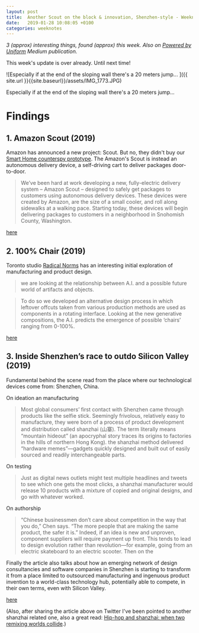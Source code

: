 ```yaml
---
layout: post
title:  Another Scout on the block & innovation, Shenzhen-style - Weeknote 2019/3
date:   2019-01-28 10:08:05 +0100
categories: weeknotes
---
```


_3 (approx) interesting things, found (approx) this week. Also on [Powered by Uniform](https://medium.com/uniform-creative-technology/tagged/weeknotes) Medium publication._

<!--  
The weeknote structure

Do yourself a favour, write it first on paper

1. Context
2. Problem
3. Solution

-->
<!--
My 2018 has been a year of questioning AI-curation. Here's a brief list of my human-curated alternatives for discovering new media and keeping up to date with news that I personally found more calming and pleasing than the more usual algorithmic powered options.

1. Music: [SomaFM](https://somafm.com/) (and especially its [drone-zone channel](https://somafm.com/player/#/now-playing/dronezone)). SomaFM curator and creator Rusty Hodge seems to have an unlimited collection of obscure ambient, beatless albums to keep you going. No risk of having that same track popping up in your playlist over and over (like in my case for Spotify), and to temptation to do interact with the web-radio in any way: either you like it or not.

2. Film: [Mubi](https://mubi.com/). Mubi is a streaming platforms where every months there are available just 30 films by cult, emerging or awarded directors. Films are selected in response of some cinema event that might happen at the time (at the momement, as Rotterdam Film Festival now taking place, some of the film available are from authors from the past festival edition) or according to some

3. Information:

 or upcoming or selected accor


The experience is stripped down to the bare-bone. You pick a

I found myself temporarily switching humans for discovering new media and keeping up to date with news.

1. SomaFM (and especially its drone-zone channel) proved to be a much more reliable source for music than Spotify automated radios. Spotify's playlist (maybe for the kind of music I listen too) tend to always

2.

2. Film:

Human scale. Personal.


Just few notes on a thought that has been hunting my notes lately. In the past year I've been experimenting with different ways to access and discover media, that is mostly news, films and music.

After

Also

I've been thinking

Going back and forth between human-curated (the )

What is lost in serendipity is

another human being curating what you read, listen, watch seems to be to be more "calm" and pleasing than any flavour of AI-curation that I've tried so far. -->





This week's update is over already. Until next time!

![Especially if at the end of the sloping wall there's a 20 meters jump... ]({{ site.url }}{{site.baseurl}}/assets/IMG_1773.JPG)
<figcaption>Especially if at the end of the sloping wall there's a 20 meters jump... </figcaption>



# Findings


## 1. Amazon Scout (2019)

Amazon has announced a new project: Scout. But no, they didn't buy our [Smart Home counterspy prototype](https://medium.com/uniform-creative-technology/scout-a-smart-home-counter-agent-88d58dc0b45e). The Amazon's Scout is instead an autonomous delivery device, a self-driving cart to deliver packages door-to-door.


> We’ve been hard at work developing a new, fully-electric delivery system – Amazon Scout – designed to safely get packages to customers using autonomous delivery devices. These devices were created by Amazon, are the size of a small cooler, and roll along sidewalks at a walking pace. Starting today, these devices will begin delivering packages to customers in a neighborhood in Snohomish County, Washington.


[here](https://blog.aboutamazon.com/transportation/meet-scout)


## 2. 100% Chair (2019)

Toronto studio [Radical Norms](http://radicalnorms.com/) has an interesting initial exploration of manufacturing and product design.

> we are looking at the relationship between A.I. and a possible future world of artifacts and objects.

> To do so we developed an alternative design process in which leftover offcuts taken from various production methods are used as components in a rotating interface. Looking at the new generative compositions, the A.I. predicts the emergence of possible ‘chairs’ ranging from 0-100%.

[here](https://www.creativeapplications.net/objects/100-chair-designing-for-algorithmic-landscapes/)

##  3. Inside Shenzhen’s race to outdo Silicon Valley (2019)

Fundamental behind the scene read from the place where our technological devices come from: Shenzhen, China.

On ideation an manufacturing
> Most global consumers’ first contact with Shenzhen came through products like the selfie stick. Seemingly frivolous, relatively easy to manufacture, they were born of a process of product development and distribution called shanzhai (山寨). The term literally means “mountain hideout” (an apocryphal story traces its origins to factories in the hills of northern Hong Kong).
> the shanzhai method delivered “hardware memes”—gadgets quickly designed and built out of easily sourced and readily interchangeable parts.


On testing
> Just as digital news outlets might test multiple headlines and tweets to see which one gets the most clicks, a shanzhai manufacturer would release 10 products with a mixture of copied and original designs, and go with whatever worked.

On authorship
>“Chinese businessmen don’t care about competition in the way that you do,” Chen says. “The more people that are making the same product, the safer it is.” Indeed, if an idea is new and unproven, component suppliers will require payment up front. This tends to lead to design evolution rather than revolution—for example, going from an electric skateboard to an electric scooter.
Then on the


Finally the article also talks about how an emerging network of design consultancies and software companies in Shenzhen is starting to transform it from a place limited to outsourced manufacturing and ingenuous product invention to a world-class technology hub, potentially able to compete, in their own terms, even with Silicon Valley.


[here](https://www.technologyreview.com/s/612571/inside-shenzhens-race-to-outdo-silicon-valley)

(Also, after sharing the article above on Twitter I've been pointed to another shanzhai related one, also a great read: [Hip-hop and shanzhai: when two remixing worlds collide](https://medium.com/szoil/hip-hop-and-shanzhai-when-two-remixing-worlds-collide-7f833c9c968c).)
